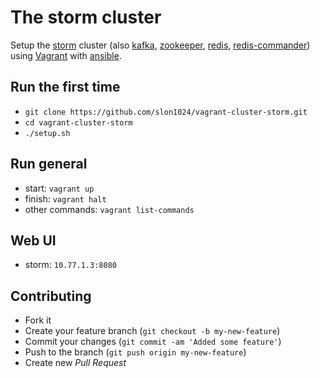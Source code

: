 The storm cluster
=====================
Setup the [storm] cluster (also [kafka], [zookeeper], [redis], [redis-commander]) using [Vagrant] with [ansible].

## Run the first time
* `git clone https://github.com/slon1024/vagrant-cluster-storm.git`
* `cd vagrant-cluster-storm`
* `./setup.sh`

## Run general
* start: `vagrant up`
* finish: `vagrant halt`
* other commands: `vagrant list-commands`

## Web UI
* storm: `10.77.1.3:8080`

## Contributing
* Fork it
* Create your feature branch (`git checkout -b my-new-feature`)
* Commit your changes (`git commit -am 'Added some feature'`)
* Push to the branch (`git push origin my-new-feature`)
* Create new *Pull Request*


[storm]:https://storm.incubator.apache.org/
[kafka]:http://kafka.apache.org/
[zookeeper]:http://zookeeper.apache.org/
[Vagrant]:http://www.vagrantup.com/
[ansible]:http://www.ansible.com/
[redis]:http://redis.io/
[redis-commander]:https://github.com/joeferner/redis-commander

